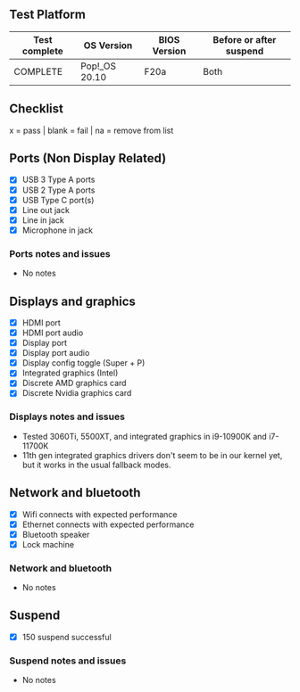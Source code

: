 ## Test Platform

| Test complete | OS Version     | BIOS Version | Before or after suspend |
| ------------- | -------------- | ------------ | ----------------------- |
| COMPLETE      | Pop!\_OS 20.10 | F20a         | Both                    |

## Checklist
x = pass | blank = fail | na = remove from list

## Ports (Non Display Related)

- [x] USB 3 Type A ports
- [x] USB 2 Type A ports
- [x] USB Type C port(s)
- [x] Line out jack
- [x] Line in jack
- [x] Microphone in jack

### Ports notes and issues

- No notes

## Displays and graphics

- [x] HDMI port
- [x] HDMI port audio
- [x] Display port
- [x] Display port audio
- [x] Display config toggle (Super + P)
- [x] Integrated graphics (Intel)
- [x] Discrete AMD graphics card
- [x] Discrete Nvidia graphics card

### Displays notes and issues

- Tested 3060Ti, 5500XT, and integrated graphics in i9-10900K and i7-11700K
- 11th gen integrated graphics drivers don't seem to be in our kernel yet, but it works in the usual fallback modes.

## Network and bluetooth

- [x] Wifi connects with expected performance
- [x] Ethernet connects with expected performance
- [x] Bluetooth speaker
- [x] Lock machine

### Network and bluetooth

- No notes

## Suspend

- [x] 150 suspend successful

### Suspend notes and issues

- No notes

